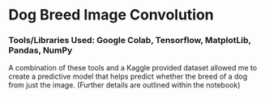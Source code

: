 # Dog Breed Image Convolution

### Tools/Libraries Used: Google Colab, Tensorflow, MatplotLib, Pandas, NumPy

A combination of these tools and a Kaggle provided dataset allowed me to create a predictive model that helps predict whether the breed of a dog from just the image. (Further details are outlined within the notebook)
